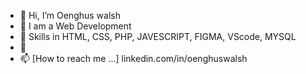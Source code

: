 - 👋 Hi, I’m Oenghus walsh
- 👀 I am a Web Development
- 🌱 Skills in HTML, CSS, PHP, JAVESCRIPT, FIGMA, VScode, MYSQL
- 💞️ 
- 📫 [How to reach me ...] linkedin.com/in/oenghuswalsh


